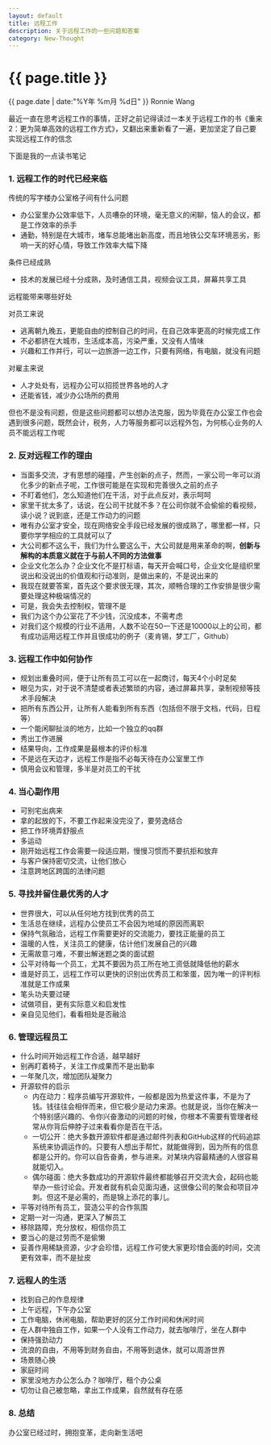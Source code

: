 ```yaml
---
layout: default
title: 远程工作
description: 关于远程工作的一些问题和答案
category: New-Thought
---
```


<h1>{{ page.title }}</h1>
<p><span class="glyphicon glyphicon-calendar"></span> {{ page.date | date:"%Y年 %m月 %d日" }} Ronnie Wang</p>

最近一直在思考远程工作的事情，正好之前记得读过一本关于远程工作的书《重来2：更为简单高效的远程工作方式》，又翻出来重新看了一遍，更加坚定了自己要实现远程工作的信念

下面是我的一点读书笔记

### 1. 远程工作的时代已经来临

传统的写字楼办公室格子间有什么问题

* 办公室里办公效率低下，人员嘈杂的环境，毫无意义的闲聊，恼人的会议，都是工作效率的杀手
* 通勤，特别是在大城市，堵车总能堵出新高度，而且地铁公交车环境恶劣，影响一天的好心情，导致工作效率大幅下降

条件已经成熟

* 技术的发展已经十分成熟，及时通信工具，视频会议工具，屏幕共享工具

远程能带来哪些好处

对员工来说

* 逃离朝九晚五，更能自由的控制自己的时间，在自己效率更高的时候完成工作
* 不必都挤在大城市，生活成本高，污染严重，又没有人情味
* 兴趣和工作并行，可以一边旅游一边工作，只要有网络，有电脑，就没有问题

对雇主来说

* 人才处处有，远程办公可以招揽世界各地的人才
* 还能省钱，减少办公场所的费用

但也不是没有问题，但是这些问题都可以想办法克服，因为毕竟在办公室工作也会遇到很多问题，既然会计，税务，人力等服务都可以远程外包，为何核心业务的人员不能远程工作呢

### 2. 反对远程工作的理由

* 当面多交流，才有思想的碰撞，产生创新的点子，然而，一家公司一年可以消化多少的新点子呢，工作很可能是在实现和完善很久之前的点子
* 不盯着他们，怎么知道他们在干活，对于此点反对，表示呵呵
* 家里干扰太多了，话说，在公司干扰就不多？在公司你就不会偷偷的看视频，读小说？说到底，还是工作动力的问题
* 唯有办公室才安全，现在网络安全手段已经发展的很成熟了，哪里都一样，只要你学学相应的工具就可以了
* 大公司都不这么干，我们为什么要这么干，大公司就是用来革命的啊，**创新与解构的本质意义就在于与前人不同的方法做事**
* 企业文化怎么办？企业文化不是打标语，每天开会喊口号，企业文化是组织里说出和没说出的价值观和行动准则，是做出来的，不是说出来的
* 我现在就要答案，首先这个要求很无理，其次，顺畅合理的工作安排是很少需要处理这种极端情况的
* 可是，我会失去控制权，管理不是
* 我们为这个办公室花了不少钱，沉没成本，不需考虑
* 对我们这个规模的行业不适用，人数不论在50一下还是10000以上的公司，都有成功运用远程工作并且很成功的例子（麦肯锡，梦工厂，Github）


### 3. 远程工作中如何协作

* 规划出重叠时间，便于让所有员工可以在一起商讨，每天4个小时足矣
* 眼见为实，对于说不清楚或者表述繁琐的内容，通过屏幕共享，录制视频等技术手段解决
* 把所有东西公开，让所有人能看到所有东西（包括但不限于文档，代码，日程等）
* 一个能闲聊扯淡的地方，比如一个独立的qq群
* 秀出工作进展
* 结果导向，工作成果是最根本的评价标准
* 不是远在天边才，远程工作是指不必每天待在办公室里工作
* 慎用会议和管理，多半是对员工的干扰

### 4. 当心副作用

* 可别宅出病来
* 拿的起放的下，不要工作起来没完没了，要劳逸结合
* 把工作环境弄舒服点
* 多运动
* 刚开始远程工作会需要一段适应期，慢慢习惯而不要抗拒和放弃
* 与客户保持密切交流，让他们放心
* 注意跨地区跨国的法律问题

### 5. 寻找并留住最优秀的人才

* 世界很大，可以从任何地方找到优秀的员工
* 生活总在继续，远程办公使员工不会因为地域的原因而离职
* 保持气氛融洽，远程工作需要更好的交流能力，要找正能量的员工
* 温暖的人性，关注员工的健康，估计他们发展自己的兴趣
* 无需故意刁难，不要出解迷题之类的面试题
* 公平对待每一个员工，尤其不要因为员工所在地工资低就降低他的薪水
* 谁是好员工，远程工作可以更快的识别出优秀员工和笨蛋，因为唯一的评判标准就是工作成果
* 笔头功夫要过硬
* 试做项目，更有实际意义和启发性
* 亲自见见他们，看看相处是否融洽

### 6. 管理远程员工

* 什么时间开始远程工作合适，越早越好
* 别再盯着椅子，关注工作成果而不是出勤率
* 一年聚几次，增加团队凝聚力
* 开源软件的启示
  * 内在动力：程序员编写开源软件，一般都是因为热爱这件事，不是为了钱。钱往往会相伴而来，但它极少是动力来源。也就是说，当你在解决一个特别感兴趣的、令你兴奋激动的问题的时候，你根本不需要有管理者经常从你背后伸脖子过来看看你是否在干活。
  * 一切公开：绝大多数开源软件都是通过邮件列表和GitHub这样的代码追踪系统来协调运作的。只要有人想出手帮忙，就能做得到，因为所有的信息都是公开的。你可以自告奋勇，参与进来。对某块内容最精通的人很容易就能切入。
  * 偶尔碰面：绝大多数成功的开源软件最终都能够召开交流大会，起码也能举办一些讨论会。开发者就有机会见面沟通，这很像公司的聚会和项目冲刺。但这不是必需的，而是锦上添花的事儿。
* 平等对待所有员工，营造公平的合作氛围
* 定期一对一沟通，更深入了解员工
* 移除路障，充分放权，相信你员工
* 要当心的是过劳而不是偷懒
* 妥善作用稀缺资源，少才会珍惜，远程工作可使大家更珍惜会面的时间，交流更有效率，而不是扯皮

### 7. 远程人的生活

* 找到自己的作息规律
* 上午远程，下午办公室
* 工作电脑，休闲电脑，帮助更好的区分工作时间和休闲时间
* 在人群中独自工作，如果一个人没有工作动力，就去咖啡厅，坐在人群中
* 保持强劲动力
* 流浪的自由，不用等到财务自由，不用等到退休，就可以周游世界
* 场景随心换
* 家庭时间
* 家里没地方办公怎么办？咖啡厅，租个办公桌
* 切勿让自己被忽略，拿出工作成果，自然就有存在感

### 8. 总结

办公室已经过时，拥抱变革，走向新生活吧


